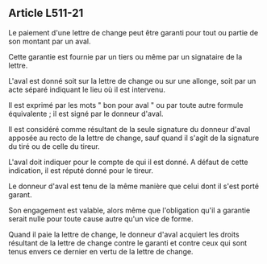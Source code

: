 Article L511-21
----
Le paiement d'une lettre de change peut être garanti pour tout ou partie de son
montant par un aval.

Cette garantie est fournie par un tiers ou même par un signataire de la lettre.

L'aval est donné soit sur la lettre de change ou sur une allonge, soit par un
acte séparé indiquant le lieu où il est intervenu.

Il est exprimé par les mots " bon pour aval " ou par toute autre formule
équivalente ; il est signé par le donneur d'aval.

Il est considéré comme résultant de la seule signature du donneur d'aval apposée
au recto de la lettre de change, sauf quand il s'agit de la signature du tiré ou
de celle du tireur.

L'aval doit indiquer pour le compte de qui il est donné. A défaut de cette
indication, il est réputé donné pour le tireur.

Le donneur d'aval est tenu de la même manière que celui dont il s'est porté
garant.

Son engagement est valable, alors même que l'obligation qu'il a garantie serait
nulle pour toute cause autre qu'un vice de forme.

Quand il paie la lettre de change, le donneur d'aval acquiert les droits
résultant de la lettre de change contre le garanti et contre ceux qui sont tenus
envers ce dernier en vertu de la lettre de change.
